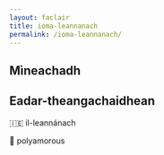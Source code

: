 ```yaml
---
layout: faclair
title: ioma-leannanach
permalink: /ioma-leannanach/
---
```


## Mìneachadh

## Eadar-theangachaidhean

&#x1f1ee;&#x1f1ea; il-leannánach

&#x1f3f4;&#xe0067;&#xe0062;&#xe0065;&#xe006e;&#xe0067;&#xe007f; polyamorous